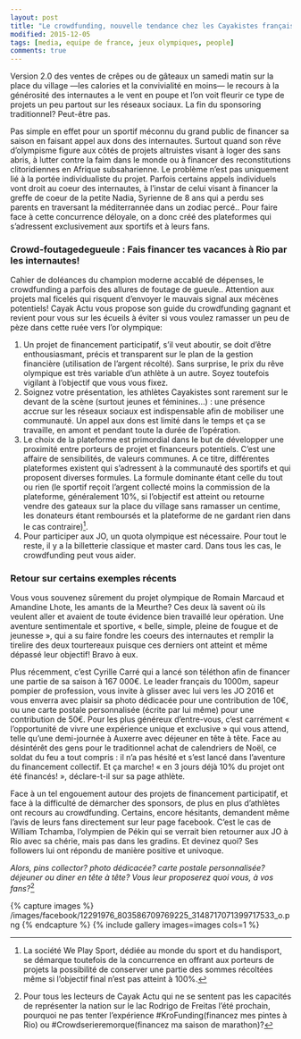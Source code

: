 ```yaml
---
layout: post
title: "Le crowdfunding, nouvelle tendance chez les Cayakistes français"
modified: 2015-12-05
tags: [media, equipe de france, jeux olympiques, people]
comments: true
---
```



Version 2.0 des ventes de crêpes ou de gâteaux un samedi matin sur la place du village —les calories et la convivialité en moins— le recours à la générosité des internautes a le vent en poupe et l’on voit fleurir ce type de projets un peu partout sur les réseaux sociaux. La fin du sponsoring traditionnel? Peut-être pas.

Pas simple en effet pour un sportif méconnu du grand public de financer sa saison en faisant appel aux dons des internautes. Surtout quand son rêve d’olympisme figure aux côtés de projets altruistes visant à loger des sans abris, à lutter contre la faim dans le monde ou à financer des reconstitutions clitoridiennes en Afrique subsaharienne. Le problème n’est pas uniquement lié à la portée individualiste du projet. Parfois certains appels individuels vont droit au coeur des internautes, à l’instar de celui visant à financer la greffe de coeur de la petite Nadia, Syrienne de 8 ans qui a perdu ses parents en traversant la méditerrannée dans un zodiac percé.. Pour faire face à cette concurrence déloyale, on a donc créé des plateformes qui s’adressent exclusivement aux sportifs et à leurs fans.


### Crowd-foutagedegueule : Fais financer tes vacances à Rio par les internautes!

Cahier de doléances du champion moderne accablé de dépenses, le crowdfunding a parfois des allures de foutage de gueule.. Attention aux projets mal ficelés qui risquent d’envoyer le mauvais signal aux mécènes potentiels! Cayak Actu vous propose son guide du crowdfunding gagnant et revient pour vous sur les écueils à éviter si vous voulez ramasser un peu de pèze dans cette ruée vers l’or olympique:

1. Un projet de financement participatif, s’il veut aboutir, se doit d’être enthousiasmant, précis et transparent sur le plan de la gestion financière (utilisation de l’argent récolté). Sans surprise, le prix du rêve olympique est très variable d’un athlète à un autre. Soyez toutefois vigilant à l’objectif que vous vous fixez.
2. Soignez votre présentation, les athlètes Cayakistes sont rarement sur le devant de la scène (surtout jeunes et féminines…) : une présence accrue sur les réseaux sociaux est indispensable afin de mobiliser une communauté. Un appel aux dons est limité dans le temps et ça se travaille, en amont et pendant toute la durée de l’opération.
3. Le choix de la plateforme est primordial dans le but de développer une proximité entre porteurs de projet et financeurs potentiels. C’est une affaire de sensibilités, de valeurs communes. A ce titre, différentes plateformes existent qui s’adressent à la communauté des sportifs et qui proposent diverses formules. La formule dominante étant celle du tout ou rien (le sportif reçoit l’argent collecté moins la commission de la plateforme, généralement 10%, si l’objectif est atteint ou retourne vendre des gateaux sur la place du village sans ramasser un centime, les donateurs étant remboursés et la plateforme de ne gardant rien dans le cas contraire)[^1].
4. Pour participer aux JO, un quota olympique est nécessaire. Pour tout le reste, il y a la billetterie classique et master card. Dans tous les cas, le crowdfunding peut vous aider.

### Retour sur certains exemples récents

Vous vous souvenez sûrement du projet olympique de Romain Marcaud et Amandine Lhote, les amants de la Meurthe? Ces deux là savent où ils veulent aller et avaient de toute évidence bien travaillé leur opération. Une aventure sentimentale et sportive, « belle, simple, pleine de fougue et de jeunesse », qui a su faire fondre les coeurs des internautes et remplir la tirelire des deux tourtereaux puisque ces derniers ont atteint et même dépassé leur objectif! Bravo à eux.

Plus récemment, c’est Cyrille Carré qui a lancé son téléthon afin de financer une partie de sa saison à 167 000€. Le leader français du 1000m, sapeur pompier de profession, vous invite à glisser avec lui vers les JO 2016 et vous enverra avec plaisir sa photo dédicacée pour une contribution de 10€, ou une carte postale personnalisée (écrite par lui même) pour une contribution de 50€. Pour les plus généreux d’entre-vous, c’est carrément « l’opportunité de vivre une expérience unique et exclusive » qui vous attend, telle qu’une demi-journée à Auxerre avec déjeuner en tête à tête. Face au désintérêt des gens pour le traditionnel achat de calendriers de Noël, ce soldat du feu a tout compris : il n’a pas hésité et s’est lancé dans l’aventure du financement collectif. Et ça marche! « en 3 jours déjà 10% du projet ont été financés! », déclare-t-il sur sa page athlète.

Face à un tel engouement autour des projets de financement participatif, et face à la difficulté de démarcher des sponsors, de plus en plus d’athlètes ont recours au crowdfunding. Certains, encore hésitants, demandent même l’avis de leurs fans directement sur leur page facebook. C’est le cas de William Tchamba, l’olympien de Pékin qui se verrait bien retourner aux JO à Rio avec sa chérie, mais pas dans les gradins. Et devinez quoi? Ses followers lui ont répondu de manière positive et univoque.

*Alors, pins collector? photo dédicacée? carte postale personnalisée? déjeuner ou diner en tête à tête? Vous leur proposerez quoi vous, à vos fans?*[^2]

[^1]: La société We Play Sport, dédiée au monde du sport et du handisport, se démarque toutefois de la concurrence en offrant aux porteurs de projets la possibilité de conserver une partie des sommes récoltées même si l’objectif final n’est pas atteint à 100%.

[^2]: Pour tous les lecteurs de Cayak Actu qui ne se sentent pas les capacités de représenter la nation sur le lac Rodrigo de Freitas l’été prochain, pourquoi ne pas tenter l’expérience ‪#‎KroFunding‬(financez mes pintes à Rio) ou ‪#‎Crowdserieremorque‬(financez ma saison de marathon)?

{% capture images %}
/images/facebook/12291976_803586709769225_3148717071399717533_o.png
{% endcapture %}
{% include gallery images=images cols=1 %}
